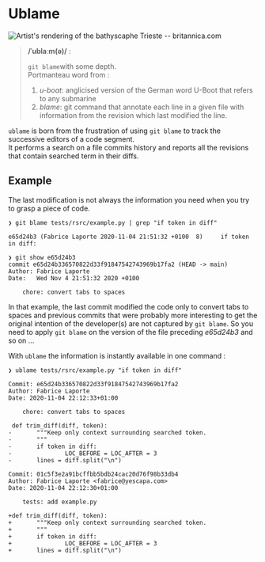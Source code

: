 # Ublame

![Artist's rendering of the bathyscaphe Trieste -- britannica.com](https://media1.britannica.com/eb-media/81/161281-004-F4CE9CF0.jpg)

 >   **/ˈublaːm(ə)/** :
 >   
 >   `git blame`with some depth.   
 > Portmanteau word from :
 >   1. *u-boat*:  anglicised version of the German word U-Boot that refers to any submarine  
 >   2. *blame*: git command that annotate each line in a given file with information from the revision which last modified the line.

`ublame` is born from the frustration of using `git blame` to track the successive 
editors of a code segment.  
It performs a search on a file commits history and reports all the
revisions that contain searched term in their diffs.



## Example 

The last modification is not always the information you need when you try to grasp a piece of code.

~~~
❯ git blame tests/rsrc/example.py | grep "if token in diff"

e65d24b3 (Fabrice Laporte 2020-11-04 21:51:32 +0100  8)     if token in diff:

❯ git show e65d24b3
commit e65d24b336570822d33f91847542743969b17fa2 (HEAD -> main)
Author: Fabrice Laporte
Date:   Wed Nov 4 21:51:32 2020 +0100

    chore: convert tabs to spaces
~~~

In that example, the last commit modified the code only to convert tabs to spaces and previous commits 
that were probably more interesting to get the original intention of the developer(s) are not captured
by `git blame`.
So you need to apply `git blame` on the version of the file preceding _e65d24b3_ and so on ...

With `ublame` the information is instantly available in one command :

~~~
❯ ublame tests/rsrc/example.py "if token in diff"

Commit: e65d24b336570822d33f91847542743969b17fa2
Author: Fabrice Laporte
Date: 2020-11-04 22:12:33+01:00

    chore: convert tabs to spaces

 def trim_diff(diff, token):
-       """Keep only context surrounding searched token.
-       """
-       if token in diff:
-               LOC_BEFORE = LOC_AFTER = 3
-       lines = diff.split("\n")

Commit: 01c5f3e2a91bcffbb5bdb24cac20d76f98b33db4
Author: Fabrice Laporte <fabrice@yescapa.com>
Date: 2020-11-04 22:12:30+01:00

    tests: add example.py

+def trim_diff(diff, token):
+       """Keep only context surrounding searched token.
+       """
+       if token in diff:
+               LOC_BEFORE = LOC_AFTER = 3
+       lines = diff.split("\n")
~~~
